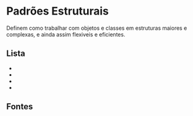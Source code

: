 # Padrões Estruturais

Definem como trabalhar com objetos e classes em estruturas maiores e complexas, e ainda assim flexiveis e eficientes.

## Lista 
- 
- 
- 
- 

## Fontes